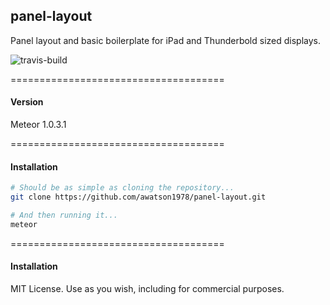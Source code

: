 ## panel-layout

Panel layout and basic boilerplate for iPad and Thunderbold sized displays.  

![travis-build](https://travis-ci.org/awatson1978/panel-layout.svg?branch=master)   


=====================================
####  Version  
Meteor 1.0.3.1


=====================================
####  Installation  

````sh
# Should be as simple as cloning the repository...  
git clone https://github.com/awatson1978/panel-layout.git

# And then running it...
meteor
````

=====================================
####  Installation  

MIT License. Use as you wish, including for commercial purposes.
